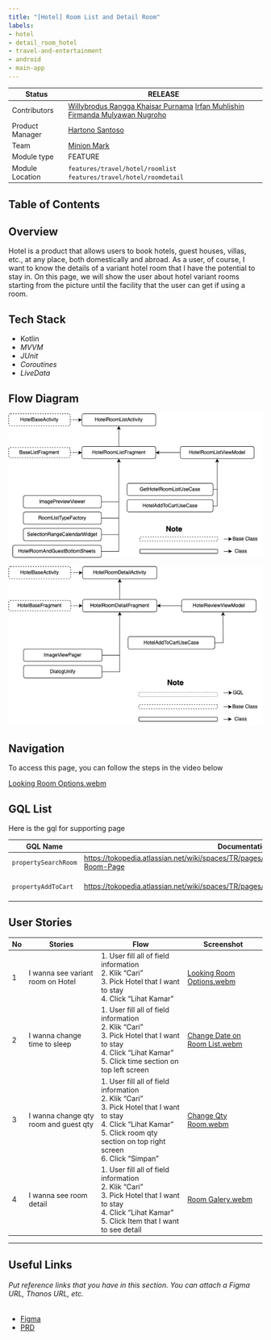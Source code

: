 ```yaml
---
title: "[Hotel] Room List and Detail Room"
labels:
- hotel
- detail_room_hotel
- travel-and-entertainment
- android
- main-app
---
```



| **Status** |  <!--start status:GREEN-->RELEASE<!--end status-->  |
| --- | --- |
| Contributors | [Willybrodus Rangga Khaisar Purnama](https://tokopedia.atlassian.net/wiki/people/62cb5c393d382dfc9c5f11d2?ref=confluence) [Irfan Muhlishin](https://tokopedia.atlassian.net/wiki/people/5bfe19e5128c7106f57662cc?ref=confluence) [Firmanda Mulyawan Nugroho](https://tokopedia.atlassian.net/wiki/people/5d91c148fdfa560dcc3a040f?ref=confluence)  |
| Product Manager | [Hartono Santoso](https://tokopedia.atlassian.net/wiki/people/5c6f1fc4017b4a53c68aa479?ref=confluence)  |
| Team | [Minion Mark](https://tokopedia.atlassian.net/people/team/54372146-8afa-46e4-8de3-783c53a0cc3b)  |
| Module type | <!--start status:RED-->FEATURE<!--end status--> |
| Module Location | `features/travel/hotel/roomlist`  `features/travel/hotel/roomdetail`  |

## Table of Contents

<!--toc-->

## Overview

Hotel is a product that allows users to book hotels, guest houses, villas, etc., at any place, both domestically and abroad. As a user, of course, I want to know the details of a variant hotel room that I have the potential to stay in. On this page, we will show the user about hotel variant rooms starting from the picture until the facility that the user can get if using a room.

## Tech Stack

- Kotlin
- *MVVM*
- *JUnit*
- *Coroutines*
- *LiveData*

## Flow Diagram

![](res/Room-List-Page.jpeg)

![](res/Room-Page-Activity.jpeg)

## Navigation

To access this page, you can follow the steps in the video below

[Looking Room Options.webm](/wiki/download/attachments/2237923792/Looking%20Room%20Options.webm?version=2&modificationDate=1683181083688&cacheVersion=1&api=v2&width=340)

## GQL List

Here is the gql for supporting page



| **GQL Name** | **Documentation** | **Description** |
| --- | --- | --- |
| `propertySearchRoom` | <https://tokopedia.atlassian.net/wiki/spaces/TR/pages/838271051/Hotel+Discovery#Search-Room-Page>  | Get Room List |
| `propertyAddToCart` | <https://tokopedia.atlassian.net/wiki/spaces/TR/pages/457605663/Hotel+Fulfillment#AddToCart>  | Add Hotel Order To Chart |

## User Stories



| **No** | **Stories** | **Flow** | **Screenshot** |
| --- | --- | --- | --- |
| 1 | I wanna see variant room on Hotel | 1. User fill all of field information<br/>2. Klik “Cari”<br/>3. Pick Hotel that I want to stay<br/>4. Click “Lihat Kamar”<br/> | [Looking Room Options.webm](/wiki/download/attachments/2237923792/Looking%20Room%20Options.webm?version=2&modificationDate=1683181083688&cacheVersion=1&api=v2)<br/> |
| 2 | I wanna change time to sleep | 1. User fill all of field information<br/>2. Klik “Cari”<br/>3. Pick Hotel that I want to stay<br/>4. Click “Lihat Kamar”<br/>5. Click time section on top left screen<br/> | [Change Date on Room List.webm](/wiki/download/attachments/2237923792/Change%20Date%20on%20Room%20List.webm?version=1&modificationDate=1683181307919&cacheVersion=1&api=v2)<br/> |
| 3 | I wanna change qty room and guest qty | 1. User fill all of field information<br/>2. Klik “Cari”<br/>3. Pick Hotel that I want to stay<br/>4. Click “Lihat Kamar”<br/>5. Click room qty section on top right screen<br/>6. Click “Simpan”<br/> | [Change Qty Room.webm](/wiki/download/attachments/2237923792/Change%20Qty%20Room.webm?version=1&modificationDate=1683181342606&cacheVersion=1&api=v2)<br/> |
| 4 | I wanna see room detail | 1. User fill all of field information<br/>2. Klik “Cari”<br/>3. Pick Hotel that I want to stay<br/>4. Click “Lihat Kamar”<br/>5. Click Item that I want to see detail<br/> | [Room Galery.webm](/wiki/download/attachments/2237923792/Room%20Galery.webm?version=1&modificationDate=1683181465203&cacheVersion=1&api=v2)<br/> |



---

## Useful Links

###### *Put reference links that you have in this section. You can attach a Figma URL, Thanos URL, etc.*

- [Figma](https://www.figma.com/file/PxEOtpZawpxhw73GqerP5B/%5BUI---M---HOTEL%5D-All-Screens?type=design&node-id=0-6327&t=9WfYzJzCj2SWdqqS-0)
- [PRD](https://tokopedia.atlassian.net/wiki/spaces/TR/pages/665813285/Hotel+-+Refresh+room+list+page+reprice+checking+timer+in+payment+page)
